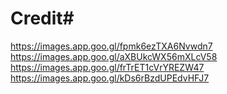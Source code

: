 # Credit#
https://images.app.goo.gl/fpmk6ezTXA6Nvwdn7
https://images.app.goo.gl/aXBUkcWX56mXLcV58
https://images.app.goo.gl/frTrET1cVrYREZW47
https://images.app.goo.gl/kDs6rBzdUPEdvHFJ7

